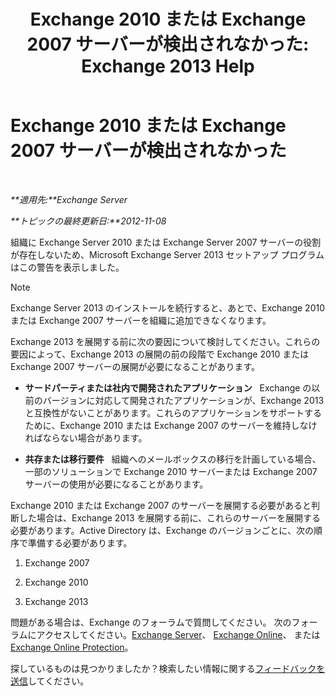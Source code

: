 ﻿---
title: 'Exchange 2010 または Exchange 2007 サーバーが検出されなかった: Exchange 2013 Help'
TOCTitle: Exchange 2010 または Exchange 2007 サーバーが検出されなかった
ms:assetid: 789cabab-c769-4a16-a6c8-3db82cff8861
ms:mtpsurl: https://technet.microsoft.com/ja-jp/library/ms.exch.setupreadiness.noe14serverwarning(v=EXCHG.150)
ms:contentKeyID: 48269681
ms.date: 04/24/2018
mtps_version: v=EXCHG.150
ms.translationtype: HT
---

# Exchange 2010 または Exchange 2007 サーバーが検出されなかった

 

_**適用先:**Exchange Server_

_**トピックの最終更新日:**2012-11-08_

組織に Exchange Server 2010 または Exchange Server 2007 サーバーの役割が存在しないため、Microsoft Exchange Server 2013 セットアップ プログラムはこの警告を表示しました。


> [!NOTE]
> Exchange Server 2013 のインストールを続行すると、あとで、Exchange 2010 または Exchange&nbsp;2007 サーバーを組織に追加できなくなります。



Exchange 2013 を展開する前に次の要因について検討してください。これらの要因によって、Exchange 2013 の展開の前の段階で Exchange 2010 または Exchange 2007 サーバーの展開が必要になることがあります。

  - **サードパーティまたは社内で開発されたアプリケーション**   Exchange の以前のバージョンに対応して開発されたアプリケーションが、Exchange 2013 と互換性がないことがあります。これらのアプリケーションをサポートするために、Exchange 2010 または Exchange 2007 のサーバーを維持しなければならない場合があります。

  - **共存または移行要件**   組織へのメールボックスの移行を計画している場合、一部のソリューションで Exchange 2010 サーバーまたは Exchange 2007 サーバーの使用が必要になることがあります。

Exchange 2010 または Exchange 2007 のサーバーを展開する必要があると判断した場合は、Exchange 2013 を展開する前に、これらのサーバーを展開する必要があります。Active Directory は、Exchange のバージョンごとに、次の順序で準備する必要があります。

1.  Exchange 2007

2.  Exchange 2010

3.  Exchange 2013

問題がある場合は、Exchange のフォーラムで質問してください。 次のフォーラムにアクセスしてください。[Exchange Server](https://go.microsoft.com/fwlink/p/?linkid=60612)、 [Exchange Online](https://go.microsoft.com/fwlink/p/?linkid=267542)、 または [Exchange Online Protection](https://go.microsoft.com/fwlink/p/?linkid=285351)。

探しているものは見つかりましたか？検索したい情報に関する[フィードバックを送信](mailto:exsetuphelpfeedback@microsoft.com?subject=exchange%202013%20setup%20help%20feedback)してください。

